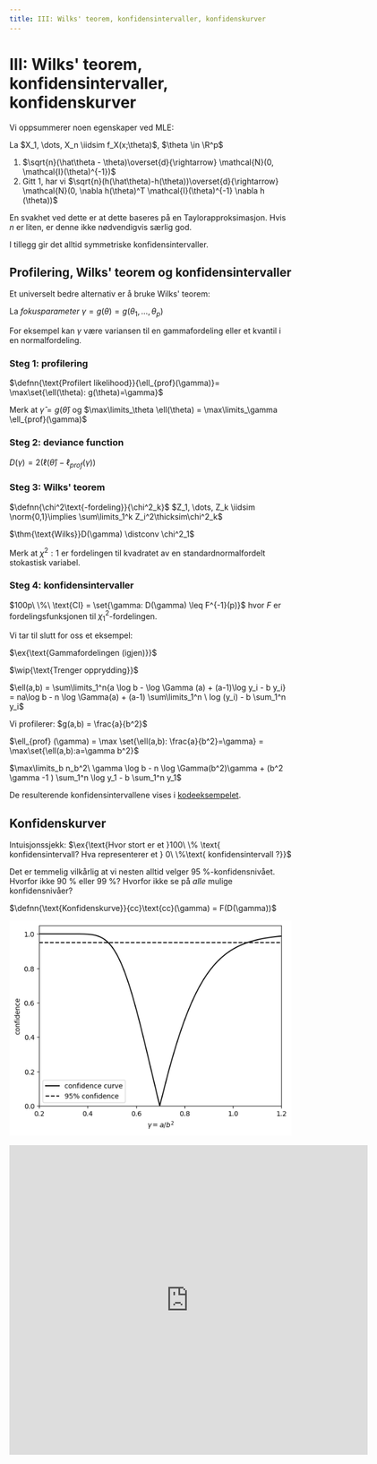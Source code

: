 ```yaml
---
title: III: Wilks' teorem, konfidensintervaller, konfidenskurver
---
```



$\newcommand{\hdr}[4]{\color{#2}\boxed{\color{#2}\ #1\ \mid\ \textcolor{black}{#3} #4\ }\color{black}\ }$

$\newcommand{\defn}[1]{\hdr{D}{##fdc086}{#1}{}}$
$\newcommand{\defnn}[2]{\hdr{D}{##fdc086}{#1}{\ \mid\ \textcolor{black}{#2}}}$
$\newcommand{\thm}[1]{\hdr{T}{##7fc97f}{#1}{}}$
$\newcommand{\ex}[1]{\hdr{E}{##ae9ed4}{#1}{}}$
$\newcommand{\danger}[1]{\hdr{\textbf{☡}}{##cc0000}{#1}{\textcolor{##cc0000}{\mid \textbf{☡}}}}$
$\newcommand{\wip}[1]{\hdr{\textbf{🚧}}{##fcd100}{#1}{\textcolor{##fcb100}{\mid \textbf{🚧}}}}$

$\renewcommand{\P}{\mathbb{P}}$
$\newcommand{\E}{\mathbb{E}}$
$\newcommand{\V}{\mathbb{V}}$
$\newcommand{\R}{\mathbb{R}}$
$\renewcommand{\|}{|}$
$\newcommand{\norm}[1]{\mathcal{N}(#1)}$
$\newcommand{\tr}{\operatorname{tr}}$

$\newcommand{\iidsim}{\overset{\mathrm{i.i.d.}}{\sim}}$

$\newcommand{\deldel}[1]{\frac{\partial}{\partial #1}}$

$\newcommand{\distconv}{\overset{d}{\rightarrow}}$



# III: Wilks' teorem, konfidensintervaller, konfidenskurver

Vi oppsummerer noen egenskaper ved MLE:

La $X_1, \dots, X_n \iidsim f_X(x;\theta)$, $\theta \in \R^p$

1. $\sqrt{n}(\hat\theta - \theta)\overset{d}{\rightarrow} \mathcal{N}(0, \mathcal{I}(\theta)^{-1})$
2. Gitt 1, har vi $\sqrt{n}(h(\hat\theta)-h(\theta))\overset{d}{\rightarrow} \mathcal{N}(0, \nabla h(\theta)^T \mathcal{I}(\theta)^{-1} \nabla h (\theta))$

En svakhet ved dette er at dette baseres på en Taylorapproksimasjon. Hvis $n$ er liten, er denne ikke nødvendigvis særlig god.

I tillegg gir det alltid symmetriske konfidensintervaller.

## Profilering, Wilks' teorem og konfidensintervaller

Et universelt bedre alternativ er å bruke Wilks' teorem:

La *fokusparameter* $\gamma=g(\theta) = g(\theta_1, \dots, \theta_p)$

For eksempel kan $\gamma$ være variansen til en gammafordeling eller et kvantil i en normalfordeling.

### Steg 1: profilering

$\defnn{\text{Profilert likelihood}}{\ell_{prof}(\gamma)}= \max\set{\ell(\theta): g(\theta)=\gamma}$

Merk at $\hat\gamma = g(\hat\theta)$ og $\max\limits_\theta \ell(\theta) = \max\limits_\gamma \ell_{prof}(\gamma)$

### Steg 2: deviance function

$D(\gamma) = 2(\ell(\hat\theta)-\ell_{prof}(\gamma))$

### Steg 3: Wilks' teorem

$\defnn{\chi^2\text{-fordeling}}{\chi^2_k}$ $Z_1, \dots, Z_k \iidsim \norm{0,1}\implies \sum\limits_1^k Z_i^2\thicksim\chi^2_k$


$\thm{\text{Wilks}}D(\gamma) \distconv \chi^2_1$

Merk at $\chi^2:1$ er fordelingen til kvadratet av en standardnormalfordelt stokastisk variabel.

### Steg 4: konfidensintervaller

$100p\ \%\ \text{CI} = \set{\gamma: D(\gamma) \leq F^{-1}(p)}$ hvor $F$ er fordelingsfunksjonen til $\chi^2_1$-fordelingen.

Vi tar til slutt for oss et eksempel:

$\ex{\text{Gammafordelingen (igjen)}}$

$\wip{\text{Trenger opprydding}}$

$\ell(a,b) = \sum\limits_1^n{a \log b - \log \Gamma (a) + (a-1)\log y_i - b y_i}
= na\log b - n \log \Gamma(a) + (a-1) \sum\limits_1^n \ log (y_i) - b \sum_1^n y_i$

Vi profilerer:  $g(a,b) = \frac{a}{b^2}$

$\ell_{prof} (\gamma) = \max \set{\ell(a,b): \frac{a}{b^2}=\gamma} = \max\set{\ell(a,b):a=\gamma b^2}$


$\max\limits_b n_b^2\ \gamma \log b - n \log \Gamma(b^2)\gamma + (b^2 \gamma -1 ) \sum_1^n \log y_1 - b \sum_1^n y_1$

De resulterende konfidensintervallene vises i [kodeeksempelet](https://colab.research.google.com/drive/1u_O0u2BH_1gJ7gvdWT3m2PsDXAQAmf5X?usp=sharing).

## Konfidenskurver

Intuisjonssjekk: $\ex{\text{Hvor stort er et }100\ \% \text{ konfidensintervall? Hva representerer et } 0\ \%\text{ konfidensintervall ?}}$

Det er temmelig vilkårlig at vi nesten alltid velger 95 %-konfidensnivået. Hvorfor ikke 90 % eller 99 %? Hvorfor ikke se på *alle* mulige konfidensnivåer?

$\defnn{\text{Konfidenskurve}}{cc}\text{cc}(\gamma) = F(D(\gamma))$

![Konfidenskurve som har bunnpunkt (konfidensnivå 0) på $\gamma \approx 0.7$, stiger i begge retninger og flater ut mot horisontal asymptote på konfidensnivå 1. 95 % konfidensintervall er markert som horisontal stiplet linje.](6-confidence-curve.png)

<iframe src="https://docs.google.com/forms/d/e/1FAIpQLScyF8YFFvS9C_m7fGVgf47wZaJS75MEBUb1SB7dGLRiCwK13w/viewform?embedded=true" width="640" height="553" frameborder="0" marginheight="0" marginwidth="0">Loading…</iframe>
